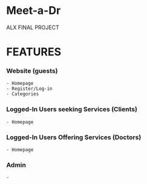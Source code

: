 # Meet-a-Dr
ALX FINAL PROJECT

# FEATURES
### Website (guests)
    - Homepage
    - Register/Log-in
    - Categories
### Logged-In Users seeking Services (Clients)
    - Homepage
### Logged-In Users Offering Services (Doctors)
    - Homepage
### Admin
    - 